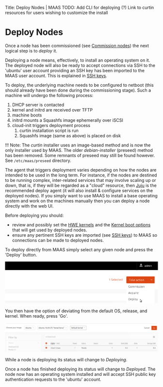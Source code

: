 Title: Deploy Nodes | MAAS
TODO:  Add CLI for deploying (?)
       Link to curtin resources for users wishing to customize the install


# Deploy Nodes

Once a node has been commissioned (see [Commission nodes][commission-nodes])
the next logical step is to *deploy* it.

Deploying a node means, effectively, to install an operating system on it. The
deployed node will also be ready to accept connections via SSH to the
'ubuntu' user account providing an SSH key has been imported to the MAAS user
account. This is explained in [SSH keys][user-accounts-ssh-keys].

To deploy, the underlying machine needs to be configured to netboot (this
should already have been done during the commissioning stage). Such a machine
will undergo the following process:

1. DHCP server is contacted
1. kernel and initrd are received over TFTP
1. machine boots
1. initrd mounts a Squashfs image ephemerally over iSCSI
1. cloud-init triggers deployment process
    1. curtin installation script is run
    1. Squashfs image (same as above) is placed on disk

!!! Note: The *curtin* installer uses an image-based method and is now the only
installer used by MAAS. The older *debian-installer* (preseed) method has been
removed. Some remnants of preseed may still be found however. See
`/etc/maas/preseed` directory.

The agent that triggers deployment varies depending on how the nodes are
intended to be used in the long term. For instance, if the nodes are destined
to be running complex, inter-related services that may involve scaling up or
down, that is, if they will be regarded as a "cloud" resource, then
[Juju][about-juju] is the recommended deploy agent (it will also install &
configure services on the deployed nodes). If you simply want to use MAAS to
install a base operating system and work on the machines manually then you can
deploy a node directly with the web UI.

Before deploying you should:

- review and possibly set the [HWE kernels][ubuntu-kernels] and the
  [Kernel boot options][kernel-boot-options] that will get used by deployed
  nodes.
- ensure any pertinent SSH keys are imported (see
  [SSH keys][user-accounts-ssh-keys]) to MAAS so connections can be made to
  deployed nodes.

To deploy directly from MAAS simply select any given node and press the
'Deploy' button.

![deploy][img__2.0_deploy]

You then have the option of deviating from the default OS, release, and kernel.
When ready, press 'Go'.

![deploy go][img__deploy-go]

While a node is deploying its status will change to *Deploying*.

Once a node has finished deploying its status will change to *Deployed*. The
node now has an operating system installed and will accept SSH public key
authentication requests to the 'ubuntu' account.


<!-- LINKS -->

[commission-nodes]: installconfig-commission-nodes.md
[user-accounts-ssh-keys]: manage-account.md#ssh-keys
[about-juju]: https://jujucharms.com/docs/stable/about-juju
[kernel-boot-options]: installconfig-nodes-kernel-boot-options.md
[ubuntu-kernels]: installconfig-nodes-ubuntu-kernels.md

[img__2.0_deploy]: ../media/installconfig-nodes-deploy-nodes__2.0_deploy.png
[img__deploy-go]: ../media/installconfig-deploy-nodes__deploy-go.png

